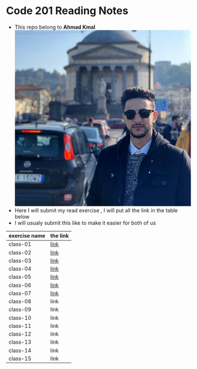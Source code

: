 # Code 201 Reading Notes
* This repo belong to **Ahmad Kmal**
![ahmad kmal](76638483_10219918505896882_4825513838591868928_n.jpg)
* Here I will submit my read exercise , I will put all the link in the table below 
* I will usualy submit this like to make it easier for both of us 


|exercise name | the link     | 
|--------------|--------------|
|class-01      | [link](https://ahmadkmal.github.io/reading-notes/class-01)            |     
|class-02      |  [link](https://ahmadkmal.github.io/reading-notes/class-02)           |
|class-03      |  [link](https://ahmadkmal.github.io/reading-notes/class-03)           |
|class-04      |  [link](https://ahmadkmal.github.io/reading-notes/class-04)           |
|class-05      |  [link](https://ahmadkmal.github.io/reading-notes/class-05)           |
|class-06      |  [link](https://ahmadkmal.github.io/reading-notes/class-06)           |
|class-07      |  [link](https://ahmadkmal.github.io/reading-notes/class-07)           |
|class-08      |  link        |
|class-09      |  link        |  
|class-10      |  link        |
|class-11      |  link        |
|class-12      |  link        |
|class-13      |  link        |
|class-14      |  link        |
|class-15      |  link        | 
